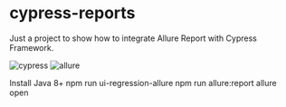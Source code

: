 # cypress-reports
Just a project to show how to integrate Allure Report with Cypress Framework.

![cypress](https://img.shields.io/badge/Cypress-17202C?style=for-the-badge&logo=cypress&logoColor=white)
![allure](https://img.shields.io/badge/Allure-Allure%20Report-yellow?style=flat-square)

Install Java 8+
npm run ui-regression-allure
npm run allure:report
allure open